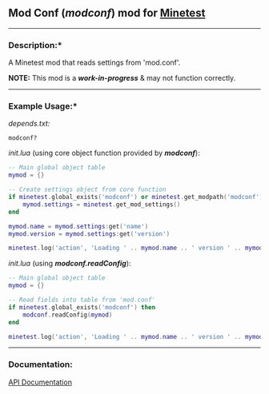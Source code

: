 ## Mod Conf (*modconf*) mod for [Minetest][]


---
### **Description:***

A Minetest mod that reads settings from 'mod.conf'.

**NOTE:** This mod is a ***work-in-progress*** & may not function correctly.


---
### **Example Usage:***

*depends.txt:*
```
modconf?
```

*init.lua* (using core object function provided by ***modconf***):
```lua
-- Main global object table
mymod = {}

-- Create settings object from core function
if minetest.global_exists('modconf') or minetest.get_modpath('modconf') then
	mymod.settings = minetest.get_mod_settings()
end

mymod.name = mymod.settings:get('name')
mymod.version = mymod.settings:get('version')

minetest.log('action', 'Loading ' .. mymod.name .. ' version ' .. mymod.version)
```

*init.lua* (using ***modconf.readConfig***):
```lua
-- Main global object table
mymod = {}

-- Read fields into table from 'mod.conf'
if minetest.global_exists('modconf') then
    modconf.readConfig(mymod)
end

minetest.log('action', 'Loading ' .. mymod.name .. ' version ' .. mymod.version)
```


---
### **Documentation:**

[API Documentation](https://antummt.github.io/mod-modconf/api.html)


[Minetest]: http://www.minetest.net/
